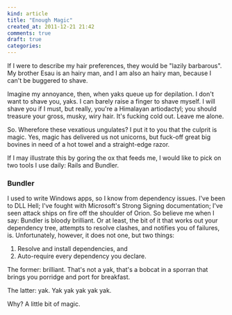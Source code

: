 ```yaml
---
kind: article
title: "Enough Magic"
created_at: 2011-12-21 21:42
comments: true
draft: true
categories: 
---
```


If I were to describe my hair preferences, they would be "lazily
barbarous". My brother Esau is an hairy man, and I am also an hairy man,
because I can't be buggered to shave.

Imagine my annoyance, then, when yaks queue up for depilation. I don't
want to shave you, yaks. I can barely raise a finger to shave myself. I
will shave you if I must, but really, you're a Himalayan artiodactyl;
you should treasure your gross, musky, wiry hair. It's fucking cold out.
Leave me alone.

So. Wherefore these vexatious ungulates? I put it to you that the
culprit is magic. Yes, magic has delivered us not unicorns, but fuck-off
great big bovines in need of a hot towel and a straight-edge razor.

If I may illustrate this by goring the ox that feeds me, I would like to
pick on two tools I use daily: Rails and Bundler.

### Bundler

I used to write Windows apps, so I know from dependency issues.
I've been to DLL Hell; I've fought with Microsoft's Strong Signing
documentation; I've seen attack ships on fire off the shoulder of Orion.
So believe me when I say: Bundler is bloody brilliant. Or at least,
the bit of it that works out your dependency tree, attempts to resolve
clashes, and notifies you of failures, is. Unfortunately, however, it
does not one, but two things:

  1. Resolve and install dependencies, and
  2. Auto-require every dependency you declare.

The former: brilliant. That's not a yak, that's a bobcat in a sporran
that brings you porridge and port for breakfast.

The latter: yak. Yak yak yak yak yak.

Why? A little bit of magic.
